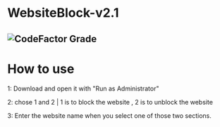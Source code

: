 # WebsiteBlock-v2.1
![CodeFactor Grade](https://cdn.discordapp.com/attachments/1221767557128917103/1307675463543554078/image.png?ex=673b2b2d&is=6739d9ad&hm=3ad529f41b529dc4a1ef5137ece643d7a4348554190a6d59f24bb43d04549308&)
------------------------------------------------------------------------------------------------
# How to use
 
1: Download and open it with "Run as Administrator"
 
2: chose 1 and 2 | 1 is to block the website , 2 is to unblock the website

3: Enter the website name when you select one of those two sections.
